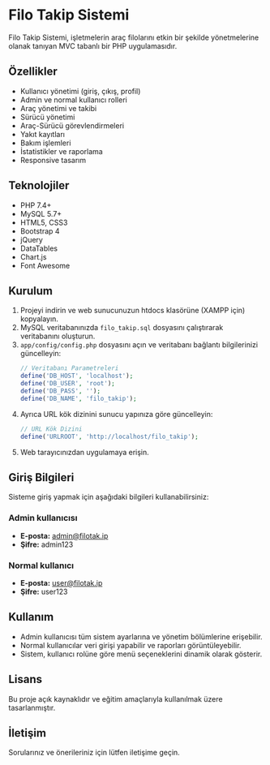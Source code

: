 # Filo Takip Sistemi

Filo Takip Sistemi, işletmelerin araç filolarını etkin bir şekilde yönetmelerine olanak tanıyan MVC tabanlı bir PHP uygulamasıdır.

## Özellikler

- Kullanıcı yönetimi (giriş, çıkış, profil)
- Admin ve normal kullanıcı rolleri
- Araç yönetimi ve takibi
- Sürücü yönetimi
- Araç-Sürücü görevlendirmeleri
- Yakıt kayıtları
- Bakım işlemleri
- İstatistikler ve raporlama
- Responsive tasarım

## Teknolojiler

- PHP 7.4+
- MySQL 5.7+
- HTML5, CSS3
- Bootstrap 4
- jQuery
- DataTables
- Chart.js
- Font Awesome

## Kurulum

1. Projeyi indirin ve web sunucunuzun htdocs klasörüne (XAMPP için) kopyalayın.
2. MySQL veritabanınızda `filo_takip.sql` dosyasını çalıştırarak veritabanını oluşturun.
3. `app/config/config.php` dosyasını açın ve veritabanı bağlantı bilgilerinizi güncelleyin:
   ```php
   // Veritabanı Parametreleri
   define('DB_HOST', 'localhost');
   define('DB_USER', 'root');
   define('DB_PASS', '');
   define('DB_NAME', 'filo_takip');
   ```
4. Ayrıca URL kök dizinini sunucu yapınıza göre güncelleyin:
   ```php
   // URL Kök Dizini
   define('URLROOT', 'http://localhost/filo_takip');
   ```
5. Web tarayıcınızdan uygulamaya erişin.

## Giriş Bilgileri

Sisteme giriş yapmak için aşağıdaki bilgileri kullanabilirsiniz:

### Admin kullanıcısı
- **E-posta:** admin@filotak.ip
- **Şifre:** admin123

### Normal kullanıcı
- **E-posta:** user@filotak.ip
- **Şifre:** user123

## Kullanım

- Admin kullanıcısı tüm sistem ayarlarına ve yönetim bölümlerine erişebilir.
- Normal kullanıcılar veri girişi yapabilir ve raporları görüntüleyebilir.
- Sistem, kullanıcı rolüne göre menü seçeneklerini dinamik olarak gösterir.

## Lisans

Bu proje açık kaynaklıdır ve eğitim amaçlarıyla kullanılmak üzere tasarlanmıştır.

## İletişim

Sorularınız ve önerileriniz için lütfen iletişime geçin. 